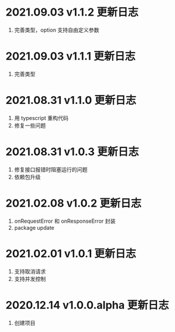 # 2021.09.03 v1.1.2 更新日志

1. 完善类型，option 支持自由定义参数

# 2021.09.03 v1.1.1 更新日志

1. 完善类型

# 2021.08.31 v1.1.0 更新日志

1. 用 typescript 重构代码
2. 修复一些问题

# 2021.08.31 v1.0.3 更新日志

1. 修复接口报错时阻塞运行的问题
2. 依赖包升级

# 2021.02.08 v1.0.2 更新日志

1. onRequestError 和 onResponseError 封装
2. package update

# 2021.02.01 v1.0.1 更新日志

1. 支持取消请求
2. 支持并发控制

# 2020.12.14 v1.0.0.alpha 更新日志

1. 创建项目
